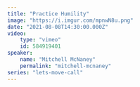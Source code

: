 ```yaml
---
title: "Practice Humility"
image: "https://i.imgur.com/mpnwN8u.png"
date: "2021-08-08T14:30:00.000Z"
video:
    type: "vimeo"
    id: 584919401
speaker:
    name: "Mitchell McNaney"
    permalink: "mitchell-mcnaney"
series: "lets-move-call"
---
```

